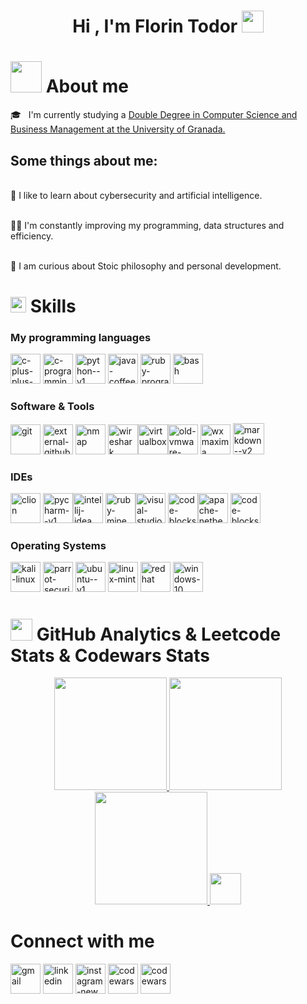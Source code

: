 <h1 align="center">Hi , I'm Florin Todor <img src="https://media.giphy.com/media/hvRJCLFzcasrR4ia7z/giphy.gif" width="35"></h1>

# <picture><img src = "https://user-images.githubusercontent.com/74038190/229223156-0cbdaba9-3128-4d8e-8719-b6b4cf741b67.gif" width = 50px></picture> **About me**
🎓 &nbsp; I'm currently studying a [Double Degree in Computer Science and Business Management at the University of Granada.](https://grados.ugr.es/Informatica_ADE/)

## Some things about me:

<br>🚀 I like to learn about cybersecurity and artificial intelligence.

<br> 🧑‍💻 I'm constantly improving my programming, data structures and efficiency.

<br> 📗 I am curious about Stoic philosophy and personal development.



# <img src="https://media2.giphy.com/media/QssGEmpkyEOhBCb7e1/giphy.gif?cid=ecf05e47a0n3gi1bfqntqmob8g9aid1oyj2wr3ds3mg700bl&rid=giphy.gif" width ="25"><b> Skills</b>
### My programming languages

<img width="48" height="48" src="https://img.icons8.com/color/48/c-plus-plus-logo.png" alt="c-plus-plus-logo"/> <img width="48" height="48" src="https://img.icons8.com/color/48/c-programming.png" alt="c-programming"/> <img width="48" height="48" src="https://img.icons8.com/color/48/python--v1.png" alt="python--v1"/> <img width="48" height="48" src="https://img.icons8.com/color/48/java-coffee-cup-logo--v1.png" alt="java-coffee-cup-logo--v1"/> <img width="48" height="48" src="https://img.icons8.com/color/48/ruby-programming-language.png" alt="ruby-programming-language"/> <img width="48" height="48" src="https://img.icons8.com/fluency/48/bash.png" alt="bash"/> 

### Software & Tools
<img width="48" height="48" src="https://img.icons8.com/color/48/git.png" alt="git"/> <img width="48" height="48" src="https://img.icons8.com/external-tal-revivo-bold-tal-revivo/48/FFFFFF/external-github-community-for-software-building-and-testing-online-logo-bold-tal-revivo.png" alt="external-github-community-for-software-building-and-testing-online-logo-bold-tal-revivo"/> <img width="48" height="48" src="https://nmap.org/images/sitelogo.png" alt="nmap"/> <img width="48" height="48" src="https://upload.wikimedia.org/wikipedia/commons/d/db/Wireshark_Icon.png" alt="wireshark"/><img width="48" height="48" src="https://img.icons8.com/color/48/virtualbox.png" alt="virtualbox"/><img width="48" height="48" src="https://img.icons8.com/color/48/old-vmware-logo.png" alt="old-vmware-logo"/>
<img width="48" height="48" src="https://images.pling.com/img/00/00/13/91/38/1108377/110588-1.png" alt="wxmaxima"/> <img width="50" height="50" src="https://img.icons8.com/ios/50/FFFFFF/markdown--v2.png" alt="markdown--v2"/>

### IDEs
<img width="48" height="48" src="https://cdn.worldvectorlogo.com/logos/clion-1.svg" alt="clion"/>  <img width="48" height="48" src="https://img.icons8.com/color/48/pycharm--v1.png" alt="pycharm--v1"/><img width="48" height="48" src="https://img.icons8.com/fluency/48/intellij-idea.png" alt="intellij-idea"/>  <img width="48" height="48" src="https://static-00.iconduck.com/assets.00/rubymine-icon-512x512-0u05qc2i.png" alt="ruby-mine"/><img width="48" height="48" src="https://img.icons8.com/color/48/visual-studio-code-2019.png" alt="visual-studio-code-2019"/> <img width="48" height="48" src="https://img.icons8.com/color/48/code-blocks.png" alt="code-blocks"/><img width="48" height="48" src="https://img.icons8.com/color/48/apache-netbeans.png" alt="apache-netbeans"/> <img width="48" height="48" src="https://upload.wikimedia.org/wikipedia/commons/5/5d/Dev-C%2B%2B_logo.png" alt="code-blocks"/>

### Operating Systems
<img width="48" height="48" src="https://img.icons8.com/plasticine/48/kali-linux.png" alt="kali-linux"/> <img width="48" height="48" src="https://img.icons8.com/color/48/parrot-security--v1.png"  alt="parrot-security--v1"/> <img width="48" height="48" src="https://img.icons8.com/color/48/ubuntu--v1.png" alt="ubuntu--v1"/> <img width="48" height="48" src="https://img.icons8.com/color/48/linux-mint.png" alt="linux-mint"/> <img width="48" height="48" src="https://img.icons8.com/?size=100&id=17847&format=png&color=000000" alt="redhat"/> <img width="48" height="48" src="https://img.icons8.com/fluency/48/windows-10.png" alt="windows-10"/>



# <img src="https://media.giphy.com/media/iY8CRBdQXODJSCERIr/giphy.gif" width="35"><b> GitHub Analytics  & Leetcode Stats &  Codewars Stats</b>
<p align="center">
<a href="https://github.com/FlorinTodor">
  <img height="180em" src="https://github-readme-stats-eight-theta.vercel.app/api?username=FlorinTodor&show_icons=true&theme=algolia&include_all_commits=true&count_private=true"/>
  <img height="180em" src="https://github-readme-stats-eight-theta.vercel.app/api/top-langs/?username=FlorinTodor&layout=compact&langs_count=8&theme=algolia"/>
  <a href="https://leetcode.com/FlorinTodor/">  <img src= "https://leetcode.card.workers.dev/FlorinTodor?theme=forest&font=baloo&extension=null" height="180em"/> </a>
<a href="https://www.codewars.com/users/Flo18302"> <img height="50em" src= "https://www.codewars.com/users/Flo18302/badges/large"/> </a>
</a>
</p>

# Connect with me

  <a href="mailto:florintodorgliga@gmail.com"><img width="48" height="48" src="https://img.icons8.com/fluency/48/gmail.png" alt="gmail"/></a>
	<a href="https://www.linkedin.com/in/florin-emanuel-todor-gliga/"><img width="48" height="48" src="https://img.icons8.com/color/48/linkedin.png" alt="linkedin"/></a>
	<a href="https://www.instagram.com/florintodor_/"><img width="48" height="48" src="https://img.icons8.com/fluency/48/instagram-new.png" alt="instagram-new"/></a>
 	<a href="https://www.codewars.com/users/Flo18302"><img width="48" height="48" src="https://img.icons8.com/color/48/codewars.png" alt="codewars"/></a>
  	<a href="https://leetcode.card.workers.dev/?username=FlorinTodor"><img width="48" height="48" src="https://cdn.iconscout.com/icon/free/png-256/free-leetcode-3628885-3030025.png?f=webp&w=256" alt="codewars"/></a>
